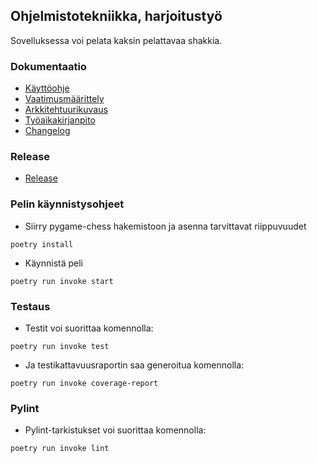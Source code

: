 ## Ohjelmistotekniikka, harjoitustyö
Sovelluksessa voi pelata kaksin pelattavaa shakkia.

### Dokumentaatio
- [Käyttöohje](https://github.com/sakorh/ot-harjoitustyo/blob/master/dokumentaatio/kayttoohje.md)
- [Vaatimusmäärittely](https://github.com/sakorh/ot-harjoitustyo/blob/master/dokumentaatio/vaatimusmaarittely.md)
- [Arkkitehtuurikuvaus](https://github.com/sakorh/ot-harjoitustyo/blob/master/dokumentaatio/arkkitehtuuri.md)
- [Työaikakirjanpito](https://github.com/sakorh/ot-harjoitustyo/blob/master/dokumentaatio/tuntikirjanpito.md)
- [Changelog](https://github.com/sakorh/ot-harjoitustyo/blob/master/dokumentaatio/changelog.md)

### Release
- [Release](https://github.com/sakorh/ot-harjoitustyo/releases/tag/viikko5)

### Pelin käynnistysohjeet
- Siirry pygame-chess hakemistoon ja asenna tarvittavat riippuvuudet
 ```
poetry install
 ```
- Käynnistä peli
```
poetry run invoke start
```
### Testaus
- Testit voi suorittaa komennolla:
```
poetry run invoke test
```
- Ja testikattavuusraportin saa generoitua komennolla:
```
poetry run invoke coverage-report
```
### Pylint
- Pylint-tarkistukset voi suorittaa komennolla:
 ```
poetry run invoke lint
 ```
